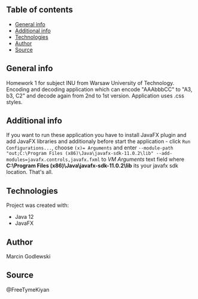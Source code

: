 ## Table of contents
* [General info](#general-info)
* [Additional info](#additional-info)
* [Technologies](#technologies)
* [Author](#author)
* [Source](#source)

## General info
Homework 1 for subject INU from Warsaw University of Technology. 
Encoding and decoding application which can encode "AAAbbbCC" to "A3, b3, C2" and decode again from 2nd to 1st version.
Application uses .css styles.

## Additional info
If you want to run these application you have to install JavaFX plugin and add JavaFX libraries and additionaly before start the application - click `Run Configurations...`, choose `(x)= Arguments` and enter `--module-path "out;C:\Program Files (x86)\Java\javafx-sdk-11.0.2\lib" --add-modules=javafx.controls,javafx.fxml` to *VM Arguments* text field where **C:\Program Files (x86)\Java\javafx-sdk-11.0.2\lib** its your javafx sdk location. That's all.

## Technologies
Project was created with:
* Java 12
* JavaFX

## Author
Marcin Godlewski

## Source
@FreeTymeKiyan
